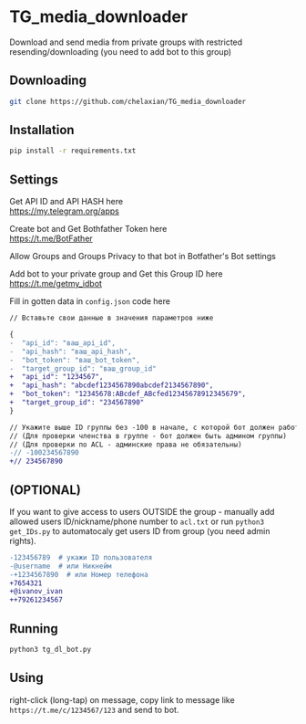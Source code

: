 # TG_media_downloader 
Download and send media from private groups with restricted resending/downloading (you need to add bot to this group)

## Downloading 
```bash
git clone https://github.com/chelaxian/TG_media_downloader
```

## Installation 
```bash
pip install -r requirements.txt
```
## Settings

Get API ID and API HASH here \
https://my.telegram.org/apps

Create bot and Get Bothfather Token here \
https://t.me/BotFather

Allow Groups and Groups Privacy to that bot in Botfather's Bot settings 

Add bot to your private group and Get this Group ID here \
https://t.me/getmy_idbot

Fill in gotten data in `config.json` code here
```diff 
// Вставьте свои данные в значения параметров ниже

{
-  "api_id": "ваш_api_id",
-  "api_hash": "ваш_api_hash",
-  "bot_token": "ваш_bot_token",
-  "target_group_id": "ваш_group_id"
+  "api_id": "1234567",
+  "api_hash": "abcdef1234567890abcdef2134567890",
+  "bot_token": "12345678:ABcdef_ABcfed12345678912345679",
+  "target_group_id": "234567890"
}

// Укажите выше ID группы без -100 в начале, с которой бот должен работать
// (Для проверки членства в группе - бот должен быть админом группы)
// (Для проверки по ACL - админские права не обязательны)
-// -100234567890
+// 234567890

```
##  (OPTIONAL) 
If you want to give access to users OUTSIDE the group - manually add allowed users ID/nickname/phone number to `acl.txt` or run `python3 get_IDs.py` to automatocaly get users ID from group (you need admin rights).
```diff
-123456789  # укажи ID пользователя
-@username  # или Никнейм
-+1234567890  # или Номер телефона
+7654321
+@ivanov_ivan
++79261234567
```

## Running
```bash
python3 tg_dl_bot.py
```
## Using

right-click (long-tap) on message, copy link to message like `https://t.me/c/1234567/123` and send to bot.
